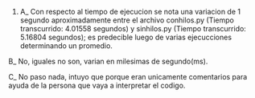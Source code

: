 1)  A_ Con respecto al tiempo de ejecucion se nota una variacion de 1 segundo aproximadamente entre el archivo conhilos.py (Tiempo transcurrido: 4.01558 segundos) y sinhilos.py (Tiempo transcurrido: 5.16804 segundos); 
es predecible luego de varias ejecucciones determinando un promedio.

B_ No, iguales no son, varian en milesimas de segundo(ms).

C_ No paso nada, intuyo que porque eran unicamente comentarios para ayuda de la persona que vaya a interpretar el codigo.
